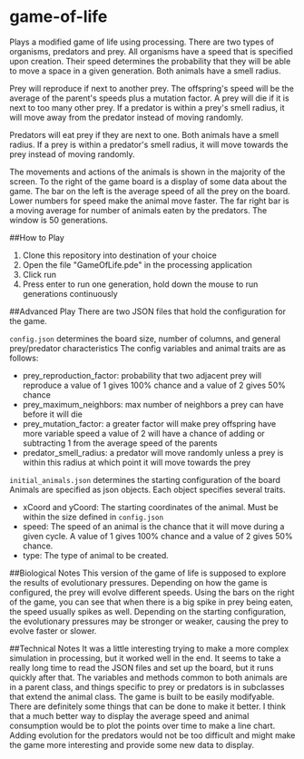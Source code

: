# game-of-life
Plays a modified game of life using processing. There are two types of organisms, predators and prey.
All organisms have a speed that is specified upon creation. Their speed determines the probability that
they will be able to move a space in a given generation. Both animals have a smell radius.

Prey will reproduce if next to another prey. The offspring's speed will be the average of the parent's 
speeds plus a mutation factor. A prey will die if it is next to too many other prey. If a predator
is within a prey's smell radius, it will move away from the predator instead of moving randomly. 

Predators will eat prey if they are next to one. Both animals have a smell radius. If a prey is within
a predator's smell radius, it will move towards the prey instead of moving randomly. 

The movements and actions of the animals is shown in the majority of the screen. To the right of the game board is a display of some data about the game. The bar on the left is the average speed of all the prey on the board. Lower numbers for speed make the animal move faster. The far right bar is a moving average for number of animals eaten by the predators. The window is 50 generations. 

##How to Play
1. Clone this repository into destination of your choice
2. Open the file "GameOfLife.pde" in the processing application
3. Click run
4. Press enter to run one generation, hold down the mouse to run generations continuously

##Advanced Play
There are two JSON files that hold the configuration for the game. 


<code>config.json</code> determines the board size, number of columns, and general prey/predator characteristics
The config variables and animal traits are as follows:
  * prey_reproduction_factor: probability that two adjacent prey will reproduce 
        a value of 1 gives 100% chance and a value of 2 gives 50% chance
  * prey_maximum_neighbors: max number of neighbors a prey can have before it will die
  * prey_mutation_factor: a greater factor will make prey offspring have more variable speed
        a value of 2 will have a chance of adding or subtracting 1 from the average speed of the parents
  * predator_smell_radius: a predator will move randomly unless a prey is within this radius at which point it will
    move towards the prey

<code>initial_animals.json</code> determines the starting configuration of the board
    Animals are specified as json objects. Each object specifies several traits. 
  * xCoord and yCoord: The starting coordinates of the animal. Must be within the size defined in <code>config.json</code>
  * speed: The speed of an animal is the chance that it will move during a given cycle.
        A value of 1 gives 100% chance and a value of 2 gives 50% chance.
  * type: The type of animal to be created.

##Biological Notes
This version of the game of life is supposed to explore the results of evolutionary pressures. Depending on how the game is configured, the prey will evolve different speeds. Using the bars on the right of the game, you can see that when there is a big spike in prey being eaten, the speed usually spikes as well. Depending on the starting configuration, the evolutionary pressures may be stronger or weaker, causing the prey to evolve faster or slower. 

##Technical Notes
It was a little interesting trying to make a more complex simulation in processing, but it worked well in the end. It seems to take a really long time to read the JSON files and set up the board, but it runs quickly after that. The variables and methods common to both animals are in a parent class, and things specific to prey or predators is in subclasses that extend the animal class. The game is built to be easily modifyable. There are definitely some things that can be done to make it better. I think that a much better way to display the average speed and animal consumption would be to plot the points over time to make a line chart. Adding evolution for the predators would not be too difficult and might make the game more interesting and provide some new data to display. 
